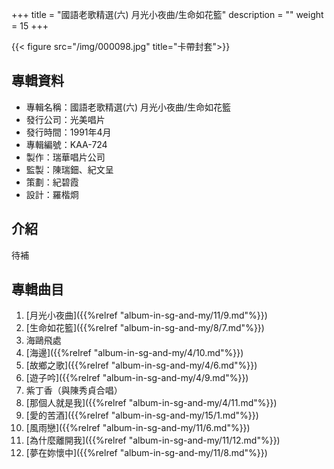 +++
title = "國語老歌精選(六) 月光小夜曲/生命如花籃"
description = ""
weight = 15
+++

{{< figure src="/img/000098.jpg" title="卡帶封套">}}


## 專輯資料

* 專輯名稱：國語老歌精選(六) 月光小夜曲/生命如花籃
* 發行公司：光美唱片
* 發行時間：1991年4月
* 專輯編號：KAA-724
* 製作：瑞華唱片公司
* 監製：陳瑞鈿、紀文呈
* 策劃：紀碧霞
* 設計：羅楷烱

## 介紹

待補

## 專輯曲目

1. [月光小夜曲]({{%relref "album-in-sg-and-my/11/9.md"%}}) 
2. [生命如花籃]({{%relref "album-in-sg-and-my/8/7.md"%}}) 
3. 海鷗飛處
4. [海邊]({{%relref "album-in-sg-and-my/4/10.md"%}}) 
5. [故鄉之歌]({{%relref "album-in-sg-and-my/4/6.md"%}}) 
6. [遊子吟]({{%relref "album-in-sg-and-my/4/9.md"%}}) 
7. 紫丁香（與陳秀貞合唱）
8. [那個人就是我]({{%relref "album-in-sg-and-my/4/11.md"%}}) 
9. [愛的苦酒]({{%relref "album-in-sg-and-my/15/1.md"%}}) 
10. [風雨戀]({{%relref "album-in-sg-and-my/11/6.md"%}}) 
11. [為什麼離開我]({{%relref "album-in-sg-and-my/11/12.md"%}}) 
12. [夢在妳懷中]({{%relref "album-in-sg-and-my/11/8.md"%}}) 
<br/>
<br/>